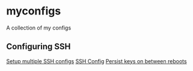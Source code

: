 # myconfigs
A collection of my configs


## Configuring SSH

[Setup multiple SSH configs](https://www.youtube.com/watch?v=pE3EuiyShoM)
[SSH Config](https://www.youtube.com/watch?v=v2ii8kdXCic)
[Persist keys on between reboots](https://unix.stackexchange.com/questions/140075/ssh-add-is-not-persistent-between-reboots?newreg=2654674cc7c64b73a76f8854e1779dda)
